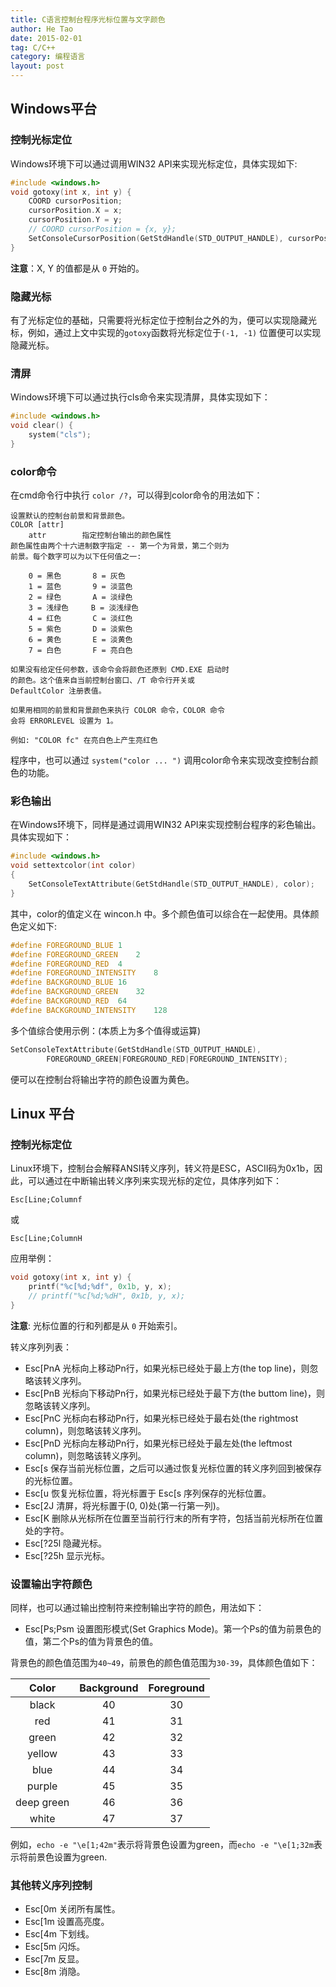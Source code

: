 ```yaml
---
title: C语言控制台程序光标位置与文字颜色
author: He Tao
date: 2015-02-01
tag: C/C++
category: 编程语言
layout: post
---
```


Windows平台
-----------

### 控制光标定位

Windows环境下可以通过调用WIN32 API来实现光标定位，具体实现如下:

```cpp
#include <windows.h>
void gotoxy(int x, int y) {
    COORD cursorPosition;
    cursorPosition.X = x;
    cursorPosition.Y = y;
    // COORD cursorPosition = {x, y};
    SetConsoleCursorPosition(GetStdHandle(STD_OUTPUT_HANDLE), cursorPosition);
}
```

**注意**：X, Y 的值都是从 `0` 开始的。

<!--more-->

### 隐藏光标

有了光标定位的基础，只需要将光标定位于控制台之外的为，便可以实现隐藏光标，例如，通过上文中实现的`gotoxy`函数将光标定位于`(-1, -1)` 位置便可以实现隐藏光标。

### 清屏

Windows环境下可以通过执行cls命令来实现清屏，具体实现如下：

```cpp
#include <windows.h>
void clear() {
    system("cls");
}
```

### color命令

在cmd命令行中执行 `color /?`，可以得到color命令的用法如下：

    设置默认的控制台前景和背景颜色。
    COLOR [attr]
        attr        指定控制台输出的颜色属性
    颜色属性由两个十六进制数字指定 -- 第一个为背景，第二个则为
    前景。每个数字可以为以下任何值之一:

        0 = 黑色       8 = 灰色
        1 = 蓝色       9 = 淡蓝色
        2 = 绿色       A = 淡绿色
        3 = 浅绿色     B = 淡浅绿色
        4 = 红色       C = 淡红色
        5 = 紫色       D = 淡紫色
        6 = 黄色       E = 淡黄色
        7 = 白色       F = 亮白色

    如果没有给定任何参数，该命令会将颜色还原到 CMD.EXE 启动时
    的颜色。这个值来自当前控制台窗口、/T 命令行开关或 
    DefaultColor 注册表值。

    如果用相同的前景和背景颜色来执行 COLOR 命令，COLOR 命令
    会将 ERRORLEVEL 设置为 1。

    例如: "COLOR fc" 在亮白色上产生亮红色

程序中，也可以通过 `system("color ... ")` 调用color命令来实现改变控制台颜色的功能。


### 彩色输出

在Windows环境下，同样是通过调用WIN32 API来实现控制台程序的彩色输出。具体实现如下：

```cpp
#include <windows.h>
void settextcolor(int color)
{
    SetConsoleTextAttribute(GetStdHandle(STD_OUTPUT_HANDLE), color);
}
```

其中，color的值定义在 wincon.h 中。多个颜色值可以综合在一起使用。具体颜色定义如下:

```cpp
#define FOREGROUND_BLUE	1
#define FOREGROUND_GREEN	2
#define FOREGROUND_RED	4
#define FOREGROUND_INTENSITY	8
#define BACKGROUND_BLUE	16
#define BACKGROUND_GREEN	32
#define BACKGROUND_RED	64
#define BACKGROUND_INTENSITY	128
```

多个值综合使用示例：(本质上为多个值得或运算)

```cpp
SetConsoleTextAttribute(GetStdHandle(STD_OUTPUT_HANDLE), 
        FOREGROUND_GREEN|FOREGROUND_RED|FOREGROUND_INTENSITY);
```

便可以在控制台将输出字符的颜色设置为黄色。

Linux 平台
----------

### 控制光标定位

Linux环境下，控制台会解释ANSI转义序列，转义符是ESC，ASCII码为0x1b，因此，可以通过在中断输出转义序列来实现光标的定位，具体序列如下：

    Esc[Line;Columnf

或

    Esc[Line;ColumnH

应用举例：

```cpp
void gotoxy(int x, int y) {
    printf("%c[%d;%df", 0x1b, y, x);
    // printf("%c[%d;%dH", 0x1b, y, x);
}
```

**注意**: 光标位置的行和列都是从 `0` 开始索引。

转义序列列表：

+ Esc[PnA 光标向上移动Pn行，如果光标已经处于最上方(the top line)，则忽略该转义序列。
+ Esc[PnB 光标向下移动Pn行，如果光标已经处于最下方(the buttom line)，则忽略该转义序列。
+ Esc[PnC 光标向右移动Pn行，如果光标已经处于最右处(the rightmost column)，则忽略该转义序列。
+ Esc[PnD 光标向左移动Pn行，如果光标已经处于最左处(the leftmost column)，则忽略该转义序列。
+ Esc[s 保存当前光标位置，之后可以通过恢复光标位置的转义序列回到被保存的光标位置。
+ Esc[u 恢复光标位置，将光标置于 Esc[s 序列保存的光标位置。
+ Esc[2J 清屏，将光标置于(0, 0)处(第一行第一列)。
+ Esc[K 删除从光标所在位置至当前行行末的所有字符，包括当前光标所在位置处的字符。
+ Esc[?25l 隐藏光标。
+ Esc[?25h 显示光标。

### 设置输出字符颜色

同样，也可以通过输出控制符来控制输出字符的颜色，用法如下：

+ Esc[Ps;Psm 设置图形模式(Set Graphics Mode)。第一个Ps的值为前景色的值，第二个Ps的值为背景色的值。

背景色的颜色值范围为`40~49`，前景色的颜色值范围为`30-39`，具体颜色值如下：

| Color      | Background | Foreground | 
|:----------:|:----------:|:----------:|
| black      | 40         | 30         |
| red        | 41         | 31         |
| green      | 42         | 32         |
| yellow     | 43         | 33         |
| blue       | 44         | 34         |
| purple     | 45         | 35         |
| deep green | 46         | 36         |
| white      | 47         | 37         |

例如，`echo -e "\e[1;42m"`表示将背景色设置为green，而`echo -e "\e[1;32m`表示将前景色设置为green.

### 其他转义序列控制

+ Esc[0m 关闭所有属性。
+ Esc[1m 设置高亮度。
+ Esc[4m 下划线。
+ Esc[5m 闪烁。
+ Esc[7m 反显。
+ Esc[8m 消隐。








